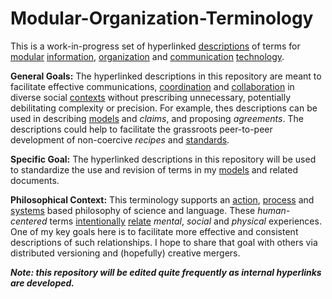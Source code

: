 # Modular-Organization-Terminology
This is a work-in-progress set of hyperlinked [descriptions](https://github.com/gcassel/Modular-Organization-Terminology/blob/master/terms/description.md) of terms for [modular](https://github.com/gcassel/Modular-Organization-Terminology/blob/master/terms/modular.md) [information](https://github.com/gcassel/Modular-Organization-Terminology/blob/master/terms/information.md), [organization](https://github.com/gcassel/Modular-Organization-Terminology/blob/master/terms/organization.md) and [communication](https://github.com/gcassel/Modular-Organization-Terminology/blob/master/terms/communication.md) [technology](https://github.com/gcassel/Modular-Organization-Terminology/blob/master/terms/technology.md). 

**General Goals:**
The hyperlinked descriptions in this repository are meant to facilitate effective communications, [coordination](https://github.com/gcassel/Modular-Organization-Terminology/blob/master/terms/coordination.md) and [collaboration](https://github.com/gcassel/Modular-Organization-Terminology/blob/master/terms/collaboration.md) in diverse social [contexts](https://github.com/gcassel/Modular-Organization-Terminology/blob/master/terms/context.md) without prescribing unnecessary, potentially debilitating complexity or precision.  For example, thes descriptions can be used in describing [models](https://github.com/gcassel/Modular-Organization-Terminology/blob/master/terms/model.md) and *claims*, and proposing *agreements*.  The descriptions could help to facilitate the grassroots peer-to-peer development of non-coercive *recipes* and [standards](https://github.com/gcassel/Modular-Organization-Terminology/blob/master/terms/standard.md).  

**Specific Goal:**
The hyperlinked descriptions in this repository will be used to standardize the use and revision of terms in my [models](https://github.com/gcassel/Models) and related documents.

**Philosophical Context:** 
This terminology supports an [action](https://github.com/gcassel/Modular-Organization-Terminology/blob/master/terms/action.md), [process](https://github.com/gcassel/Modular-Organization-Terminology/blob/master/terms/process.md) and [systems](https://github.com/gcassel/Modular-Organization-Terminology/blob/master/terms/system.md) based philosophy of science and language.  These *human-centered* terms [intentionally](https://github.com/gcassel/Modular-Organization-Terminology/blob/master/terms/intention.md) [relate](https://github.com/gcassel/Modular-Organization-Terminology/blob/master/terms/relationship.md) *mental*, *social* and *physical* experiences.  One of my key goals here is to facilitate more effective and consistent descriptions of such relationships.  I hope to share that goal with others via distributed versioning and (hopefully) creative mergers.

***Note: this repository will be edited quite frequently as internal hyperlinks are developed.***
